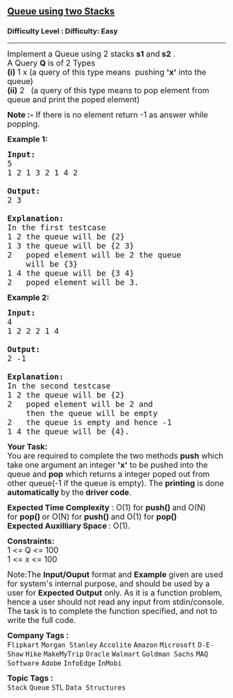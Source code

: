<h2><a href="https://www.geeksforgeeks.org/problems/queue-using-two-stacks/1?page=1&category=Stack&sortBy=submissions">Queue using two Stacks</a></h2><h3>Difficulty Level : Difficulty: Easy</h3><hr><div class="problems_problem_content__Xm_eO"><p><span style="font-size:18px">Implement a Queue using 2 stacks<strong> s1</strong> and<strong> s2</strong> .<br>
A Query <strong>Q</strong> is of 2 Types<br>
<strong>(i)</strong> 1 x (a query of this type means&nbsp;&nbsp;pushing <strong>'x'</strong> into the queue)<br>
<strong>(ii)</strong> 2 &nbsp; (a query of this type means to pop&nbsp;element from queue and print the poped element)</span></p>

<p><span style="font-size:18px"><strong>Note :-</strong> If there is no element return -1 as answer while popping.</span></p>

<p><strong><span style="font-size:18px">Example 1:</span></strong></p>

<pre><strong><span style="font-size:18px">Input:
</span></strong><span style="font-size:18px">5
1 2 1 3 2 1 4 2

<strong>Output: 
</strong>2&nbsp;3
<strong>
Explanation: 
</strong>In the first testcase
1 2 the queue will be {2}
1 3 the queue will be {2 3}
2 &nbsp; poped element will be 2 the queue 
&nbsp;   will be {3}
1 4 the queue will be {3 4}
2 &nbsp; poped element will be 3.</span>
</pre>

<p><strong><span style="font-size:18px">Example 2:</span></strong></p>

<pre><strong><span style="font-size:18px">Input:
</span></strong><span style="font-size:18px">4
1 2 2 2 1 4

<strong>Output: 
</strong>2&nbsp;-1
<strong>
Explanation: 
</strong>In the second testcase&nbsp;
1 2&nbsp;the queue will be {2}
2&nbsp; &nbsp;poped element will be 2 and 
&nbsp;   then the queue will be empty
2&nbsp; &nbsp;the queue is empty and hence -1
1 4&nbsp;the queue will be {4}.</span></pre>

<p><strong><span style="font-size:18px">Your Task:</span></strong><br>
<span style="font-size:18px">You are required to complete the two methods <strong>push</strong> which take one argument an integer <strong>'x'</strong>&nbsp;to be pushed into the queue and <strong>pop</strong> which returns a integer&nbsp;poped out from other queue(-1 if the queue is empty).&nbsp;The <strong>printing</strong> is done <strong>automatically </strong>by the<strong> driver code</strong>.</span></p>

<p><span style="font-size:18px"><strong>Expected Time Complexity</strong> : O(1) for&nbsp;<strong>push()&nbsp;</strong>and&nbsp;O(N) for&nbsp;<strong>pop() </strong>or&nbsp;O(N) for&nbsp;<strong>push()&nbsp;</strong>and&nbsp;O(1) for&nbsp;<strong>pop() </strong>&nbsp;<br>
<strong>Expected Auxilliary Space </strong>:&nbsp;O(1).</span></p>

<p><span style="font-size:18px"><strong>Constraints:</strong><br>
1 &lt;=<strong> </strong>Q &lt;= 100<br>
1 &lt;= x &lt;= 100</span></p>

<p><span style="font-size:18px">Note:The <strong>Input/Ouput</strong> format and <strong>Example</strong> given are used for system's internal purpose, and should be used by a user for <strong>Expected Output</strong> only. As it is a function problem, hence a user should not read any input from stdin/console. The task is to complete the function specified, and not to write the full code.</span></p>
</div><p><span style=font-size:18px><strong>Company Tags : </strong><br><code>Flipkart</code>&nbsp;<code>Morgan Stanley</code>&nbsp;<code>Accolite</code>&nbsp;<code>Amazon</code>&nbsp;<code>Microsoft</code>&nbsp;<code>D-E-Shaw</code>&nbsp;<code>Hike</code>&nbsp;<code>MakeMyTrip</code>&nbsp;<code>Oracle</code>&nbsp;<code>Walmart</code>&nbsp;<code>Goldman Sachs</code>&nbsp;<code>MAQ Software</code>&nbsp;<code>Adobe</code>&nbsp;<code>InfoEdge</code>&nbsp;<code>InMobi</code>&nbsp;<br><p><span style=font-size:18px><strong>Topic Tags : </strong><br><code>Stack</code>&nbsp;<code>Queue</code>&nbsp;<code>STL</code>&nbsp;<code>Data Structures</code>&nbsp;